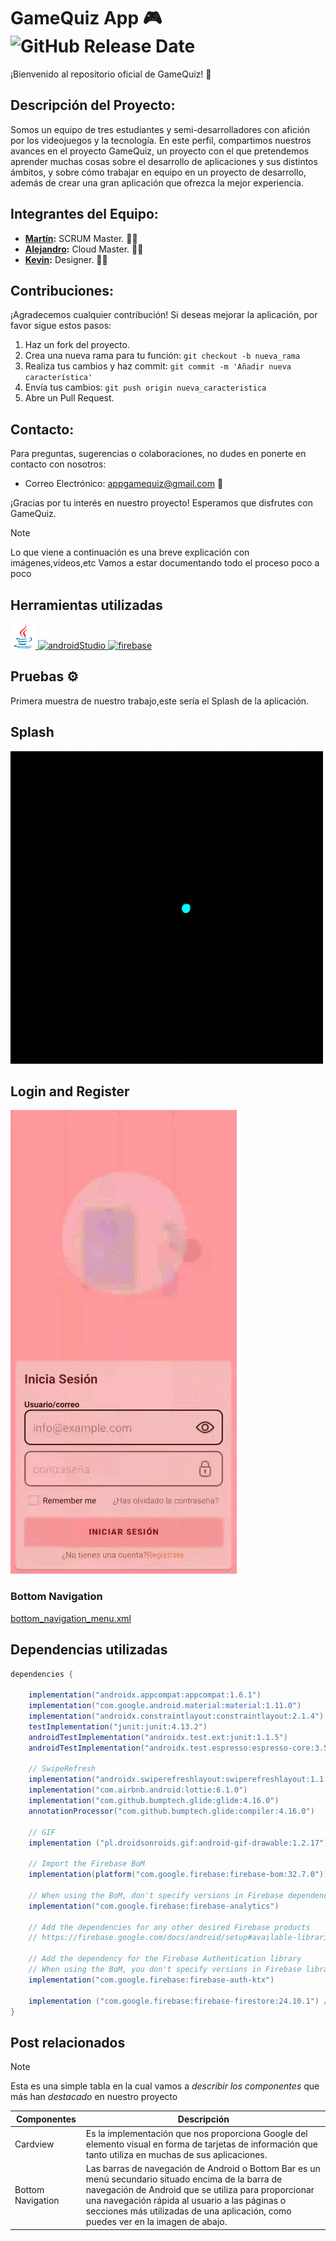 # GameQuiz App 🎮 ![GitHub Release Date](https://img.shields.io/github/release-date/dropbox/dropbox-sdk-java)
<!--![CodeQL](https://github.com/nasa/openmct/workflows/CodeQL/badge.svg)-->
¡Bienvenido al repositorio oficial de GameQuiz! 🚀

## Descripción del Proyecto:

Somos un equipo de tres estudiantes y semi-desarrolladores con afición por los videojuegos y la tecnología. En este perfil, compartimos nuestros avances en el proyecto GameQuiz, un proyecto con el que pretendemos aprender muchas cosas sobre el desarrollo de aplicaciones y sus distintos ámbitos, y sobre cómo trabajar en equipo en un proyecto de desarrollo, además de crear una gran aplicación que ofrezca la mejor experiencia.


## Integrantes del Equipo:

- **[Martín](https://github.com/martinguijarro):** SCRUM Master. 👨‍💻
- **[Alejandro](https://github.com/alexrgez14):** Cloud Master. 👨‍💻
- **[Kevin](https://github.com/Kevbast):** Designer. 👩‍💻

## Contribuciones:

¡Agradecemos cualquier contribución! Si deseas mejorar la aplicación, por favor sigue estos pasos:

1. Haz un fork del proyecto.
2. Crea una nueva rama para tu función: `git checkout -b nueva_rama`
3. Realiza tus cambios y haz commit: `git commit -m 'Añadir nueva característica'`
4. Envía tus cambios: `git push origin nueva_caracteristica`
5. Abre un Pull Request.

## Contacto:

Para preguntas, sugerencias o colaboraciones, no dudes en ponerte en contacto con nosotros:

- Correo Electrónico: appgamequiz@gmail.com 📧

¡Gracias por tu interés en nuestro proyecto! Esperamos que disfrutes con GameQuiz.

> [!NOTE]
> Lo que viene a continuación es una breve explicación con imágenes,videos,etc
> Vamos a estar documentando todo el proceso poco a poco

## Herramientas utilizadas

<a href="https://www.java.com" target="_blank"> <img src="https://raw.githubusercontent.com/devicons/devicon/master/icons/java/java-original.svg" alt="java" width="40" height="40"/> </a><a href="https://developer.android.com/studio" target="_blank"> <img src="https://developer.android.com/images/logos/android.svg" alt="androidStudio" width="40" height="40"/> </a> <a href="https://firebase.google.com/?hl=pt" target="_blank"> <img src="https://www.gstatic.com/mobilesdk/160503_mobilesdk/logo/2x/firebase_96dp.png" alt="firebase" width="40" height="40"/> </a>

## Pruebas ⚙️

Primera muestra de nuestro trabajo,este sería el Splash de la aplicación.


## Splash

![splash activity](img/animacion_splash.gif)

## Login and Register

![Register|login](img/register_login.gif)

### Bottom Navigation

[bottom_navigation_menu.xml](app%2Fsrc%2Fmain%2Fres%2Fmenu%2Fbottom_navigation_menu.xml)


## Dependencias utilizadas
```gradle
dependencies {

    implementation("androidx.appcompat:appcompat:1.6.1")
    implementation("com.google.android.material:material:1.11.0")
    implementation("androidx.constraintlayout:constraintlayout:2.1.4")
    testImplementation("junit:junit:4.13.2")
    androidTestImplementation("androidx.test.ext:junit:1.1.5")
    androidTestImplementation("androidx.test.espresso:espresso-core:3.5.1")

    // SwipeRefresh
    implementation("androidx.swiperefreshlayout:swiperefreshlayout:1.1.0")
    implementation("com.airbnb.android:lottie:6.1.0")
    implementation("com.github.bumptech.glide:glide:4.16.0")
    annotationProcessor("com.github.bumptech.glide:compiler:4.16.0")

    // GIF
    implementation ("pl.droidsonroids.gif:android-gif-drawable:1.2.17")

    // Import the Firebase BoM
    implementation(platform("com.google.firebase:firebase-bom:32.7.0"))

    // When using the BoM, don't specify versions in Firebase dependencies
    implementation("com.google.firebase:firebase-analytics")

    // Add the dependencies for any other desired Firebase products
    // https://firebase.google.com/docs/android/setup#available-libraries

    // Add the dependency for the Firebase Authentication library
    // When using the BoM, you don't specify versions in Firebase library dependencies
    implementation("com.google.firebase:firebase-auth-ktx")

    implementation ("com.google.firebase:firebase-firestore:24.10.1") // La versión puede variar
}
```

## Post relacionados 

> [!NOTE]
> Esta es una simple tabla en la cual vamos a _describir los componentes_ que más han *destacado* en nuestro proyecto


| Componentes       | Descripción                                                                                                                                                                                                                                                                                     |
|-------------------|-------------------------------------------------------------------------------------------------------------------------------------------------------------------------------------------------------------------------------------------------------------------------------------------------|
| Cardview          | Es la implementación que nos proporciona Google del elemento visual en forma de tarjetas de información que tanto utiliza en muchas de sus aplicaciones.                                                                                                                                        |
| Bottom Navigation | Las barras de navegación de Android o Bottom Bar es un menú secundario situado encima de la barra de navegación de Android que se utiliza para proporcionar una navegación rápida al usuario a las páginas o secciones más utilizadas de una aplicación, como puedes ver en la imagen de abajo. |
